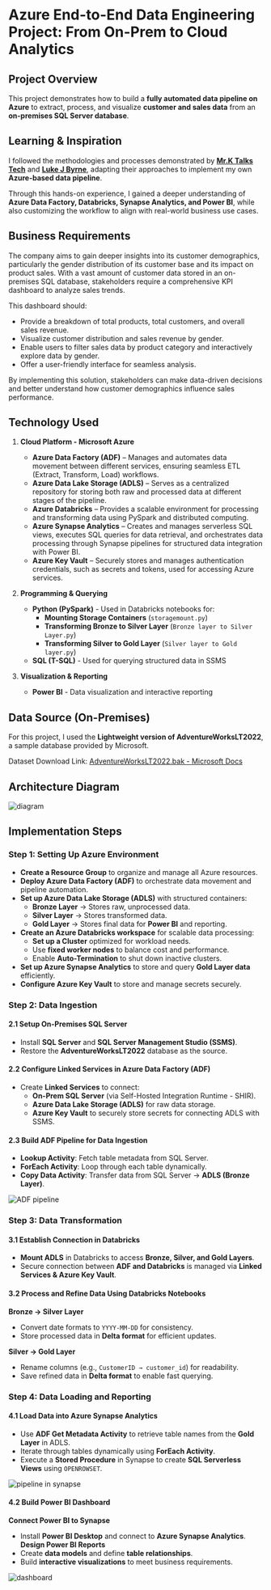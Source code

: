 # Azure End-to-End Data Engineering Project: From On-Prem to Cloud Analytics
## Project Overview
This project demonstrates how to build a **fully automated data pipeline on Azure** to extract, process, and visualize **customer and sales data** from an **on-premises SQL Server database**.

## Learning & Inspiration
I followed the methodologies and processes demonstrated by **[Mr.K Talks Tech](https://www.youtube.com/watch?v=iQ41WqhHglk)** and **[Luke J Byrne](https://www.youtube.com/watch?v=ygJ11fzq_ik)**, adapting their approaches to implement my own **Azure-based data pipeline**.

Through this hands-on experience, I gained a deeper understanding of **Azure Data Factory, Databricks, Synapse Analytics, and Power BI**, while also customizing the workflow to align with real-world business use cases.

## Business Requirements
The company aims to gain deeper insights into its customer demographics, particularly the gender distribution of its customer base and its impact on product sales. With a vast amount of customer data stored in an on-premises SQL database, stakeholders require a comprehensive KPI dashboard to analyze sales trends.

This dashboard should:

- Provide a breakdown of total products, total customers, and overall sales revenue.
- Visualize customer distribution and sales revenue by gender.
- Enable users to filter sales data by product category and interactively explore data by gender.
- Offer a user-friendly interface for seamless analysis.

By implementing this solution, stakeholders can make data-driven decisions and better understand how customer demographics influence sales performance.

## Technology Used
1. **Cloud Platform - Microsoft Azure**  
   - **Azure Data Factory (ADF)** – Manages and automates data movement between different services, ensuring seamless ETL (Extract, Transform, Load) workflows. 
   - **Azure Data Lake Storage (ADLS)** – Serves as a centralized repository for storing both raw and processed data at different stages of the pipeline.
   - **Azure Databricks** – Provides a scalable environment for processing and transforming data using PySpark and distributed computing.
   - **Azure Synapse Analytics** – Creates and manages serverless SQL views, executes SQL queries for data retrieval, and orchestrates data processing through Synapse pipelines for structured data integration with Power BI.
   - **Azure Key Vault** – Securely stores and manages authentication credentials, such as secrets and tokens, used for accessing Azure services. 

2. **Programming & Querying**  
   - **Python (PySpark)** - Used in Databricks notebooks for:
     - **Mounting Storage Containers** (`storagemount.py`)
     - **Transforming Bronze to Silver Layer** (`Bronze layer to Silver Layer.py`)
     - **Transforming Silver to Gold Layer** (`Silver layer to Gold layer.py`)
   - **SQL (T-SQL)** - Used for querying structured data in SSMS  

3. **Visualization & Reporting**  
   - **Power BI** - Data visualization and interactive reporting

## Data Source (On-Premises)
For this project, I used the **Lightweight version of AdventureWorksLT2022**, a sample database provided by Microsoft.  

Dataset Download Link:  [AdventureWorksLT2022.bak - Microsoft Docs](https://learn.microsoft.com/en-us/sql/samples/adventureworks-install-configure?view=sql-server-ver16&tabs=ssms)  

##  Architecture Diagram
![diagram](https://github.com/user-attachments/assets/645ec48c-fdf3-4aed-97dd-f0cb3633ecf8)

## Implementation Steps
### Step 1: Setting Up Azure Environment  
- **Create a Resource Group** to organize and manage all Azure resources.  
- **Deploy Azure Data Factory (ADF)** to orchestrate data movement and pipeline automation.  
- **Set up Azure Data Lake Storage (ADLS)** with structured containers:  
  - **Bronze Layer** → Stores raw, unprocessed data.  
  - **Silver Layer** → Stores transformed data.  
  - **Gold Layer** → Stores final data for **Power BI** and reporting.  
- **Create an Azure Databricks workspace** for scalable data processing:  
  - **Set up a Cluster** optimized for workload needs.  
  - Use **fixed worker nodes** to balance cost and performance.  
  - Enable **Auto-Termination** to shut down inactive clusters.  
- **Set up Azure Synapse Analytics** to store and query **Gold Layer data** efficiently.  
- **Configure Azure Key Vault** to store and manage secrets securely.

### Step 2: Data Ingestion  
#### 2.1 Setup On-Premises SQL Server  
- Install **SQL Server** and **SQL Server Management Studio (SSMS)**.  
- Restore the **AdventureWorksLT2022** database as the source.  
#### 2.2 Configure Linked Services in Azure Data Factory (ADF)  
- Create **Linked Services** to connect:  
  - **On-Prem SQL Server** (via Self-Hosted Integration Runtime - SHIR).  
  - **Azure Data Lake Storage (ADLS)** for raw data storage.  
  - **Azure Key Vault** to securely store secrets for connecting ADLS with SSMS.  
#### 2.3 Build ADF Pipeline for Data Ingestion  
- **Lookup Activity**: Fetch table metadata from SQL Server.  
- **ForEach Activity**: Loop through each table dynamically.  
- **Copy Data Activity**: Transfer data from SQL Server → **ADLS (Bronze Layer)**.  

![ADF pipeline](https://github.com/user-attachments/assets/8a7ca00f-2ae5-45d5-83ed-55628d7ce107)

### Step 3: Data Transformation  

#### 3.1 Establish Connection in Databricks  
- **Mount ADLS** in Databricks to access **Bronze, Silver, and Gold Layers**.  
- Secure connection between **ADF and Databricks** is managed via **Linked Services & Azure Key Vault**.

#### 3.2 Process and Refine Data Using Databricks Notebooks  

**Bronze → Silver Layer**  
- Convert date formats to `YYYY-MM-DD` for consistency.  
- Store processed data in **Delta format** for efficient updates.  

**Silver → Gold Layer**  
- Rename columns (e.g., `CustomerID → customer_id`) for readability.  
- Save refined data in **Delta format** to enable fast querying.  

### Step 4: Data Loading and Reporting  
#### 4.1 Load Data into Azure Synapse Analytics  
- Use **ADF Get Metadata Activity** to retrieve table names from the **Gold Layer** in ADLS.  
- Iterate through tables dynamically using **ForEach Activity**.  
- Execute a **Stored Procedure** in Synapse to create **SQL Serverless Views** using `OPENROWSET`.  

![pipeline in synapse](https://github.com/user-attachments/assets/c14c6a72-1b61-4d02-98b2-8cd50b481db7)

#### 4.2 Build Power BI Dashboard  
**Connect Power BI to Synapse**  
- Install **Power BI Desktop** and connect to **Azure Synapse Analytics**.  
**Design Power BI Reports**  
- Create **data models** and define **table relationships**.  
- Build **interactive visualizations** to meet business requirements. 

![dashboard](https://github.com/user-attachments/assets/27a9885f-c973-47d0-8546-10a5321ce645)












